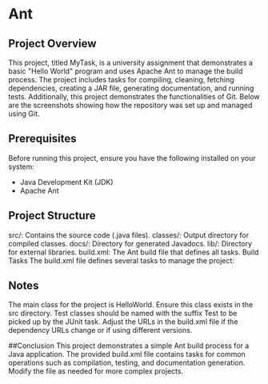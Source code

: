 # Ant
## Project Overview
This project, titled MyTask, is a university assignment that demonstrates a basic "Hello World" program and uses Apache Ant to manage the build process. The project includes tasks for compiling, cleaning, fetching dependencies, creating a JAR file, generating documentation, and running tests. Additionally, this project demonstrates the functionalities of Git. Below are the screenshots showing how the repository was set up and managed using Git.

## Prerequisites
Before running this project, ensure you have the following installed on your system:
- Java Development Kit (JDK)
- Apache Ant

## Project Structure
src/: Contains the source code (.java files).
classes/: Output directory for compiled classes.
docs/: Directory for generated Javadocs.
lib/: Directory for external libraries.
build.xml: The Ant build file that defines all tasks.
Build Tasks
The build.xml file defines several tasks to manage the project:


## Notes
The main class for the project is HelloWorld. Ensure this class exists in the src directory.
Test classes should be named with the suffix Test to be picked up by the JUnit task.
Adjust the URLs in the build.xml file if the dependency URLs change or if using different versions.

##Conclusion
This project demonstrates a simple Ant build process for a Java application. The provided build.xml file contains tasks for common operations such as compilation, testing, and documentation generation. Modify the file as needed for more complex projects.






